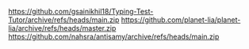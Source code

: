 https://github.com/gsainikhil18/Typing-Test-Tutor/archive/refs/heads/main.zip
https://github.com/planet-lia/planet-lia/archive/refs/heads/master.zip
https://github.com/nahsra/antisamy/archive/refs/heads/main.zip

